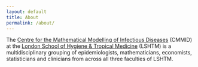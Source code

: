 ```yaml
---
layout: default
title: About
permalink: /about/
---
```


The <a href="//cmmid.lshtm.ac.uk" target="_blank">Centre for the Mathematical Modelling of Infectious Diseases</a> (CMMID) at the <a href="//www.lshtm.ac.uk" target="_blank">London School of Hygiene & Tropical Medicine</a> (LSHTM) is a multidisciplinary grouping of epidemiologists, mathematicians, economists, statisticians and clinicians from across all three faculties of LSHTM.